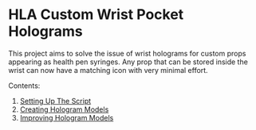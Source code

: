 # HLA Custom Wrist Pocket Holograms

This project aims to solve the issue of wrist holograms for custom props appearing as health pen syringes. Any prop that can be stored inside the wrist can now have a matching icon with very minimal effort.



Contents:
1. [Setting Up The Script](hla-custom-wrist-pockets/script_setup.md)
2. [Creating Hologram Models](hologram_creation.md)
3. [Improving Hologram Models](improving_models.md)
